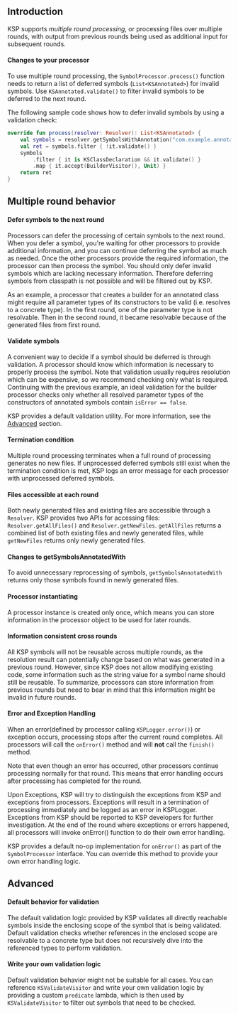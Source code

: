 ## Introduction

KSP supports *multiple round processing*, or processing files over multiple rounds, with output from previous rounds being used as additional input for subsequent rounds.


#### Changes to your processor

To use multiple round processing, the `SymbolProcessor.process()` function needs to return a list of deferred symbols (`List<KSAnnotated>`) for invalid symbols. Use `KSAnnotated.validate()` to filter invalid symbols to be deferred to the next round.

The following sample code shows how to defer invalid symbols by using a validation check:

```kotlin
override fun process(resolver: Resolver): List<KSAnnotated> {
    val symbols = resolver.getSymbolsWithAnnotation("com.example.annotation.Builder")
    val ret = symbols.filter { !it.validate() }
    symbols
        .filter { it is KSClassDeclaration && it.validate() }
        .map { it.accept(BuilderVisitor(), Unit) }
    return ret
}
```




## Multiple round behavior

#### Defer symbols to the next round

Processors can defer the processing of certain symbols to the next round. When you defer a symbol, you're waiting for other processors to provide additional information, and you can continue deferring the symbol as much as needed. Once the other processors provide the required information, the processor can then process the symbol.
You should only defer invalid symbols which are lacking necessary information. Therefore deferring symbols from classpath is not possible and will be filtered out by KSP.

As an example, a processor that creates a builder for an annotated class might require all parameter types of its constructors to be valid (i.e. resolves to a concrete type). In the first round, one of the parameter type is not resolvable. Then in the second round, it became resolvable because of the generated files from first round.

#### Validate symbols
A convenient way to decide if a symbol should be deferred is through validation. A processor should know which information is necessary to properly process the symbol.
Note that validation usually requires resolution which can be expensive, so we recommend checking only what is required.
Continuing with the previous example, an ideal validation for the builder processor checks only whether all resolved parameter types of the constructors of annotated symbols contain `isError == false`.

KSP provides a default validation utility. For more information, see the [Advanced](#advanced) section.

#### Termination condition

Multiple round processing terminates when a full round of processing generates no new files. If unprocessed deferred symbols still exist when the termination condition is met, KSP logs an error message for each processor with unprocessed deferred symbols.


#### Files accessible at each round

Both newly generated files and existing files are accessible through a `Resolver`. KSP provides two APIs for accessing files: `Resolver.getAllFiles()` and `Resolver.getNewFiles`. `getAllFiles` returns a combined list of both existing files and newly generated files, while `getNewFiles` returns only newly generated files.


#### Changes to getSymbolsAnnotatedWith

To avoid unnecessary reprocessing of symbols, `getSymbolsAnnotatedWith` returns only those symbols found in newly generated files.


#### Processor instantiating

A processor instance is created only once, which means you can store information in the processor object to be used for later rounds.


#### Information consistent cross rounds

All KSP symbols will not be reusable across multiple rounds, as the resolution result can potentially change based on what was generated in a previous round. However, since KSP does not allow modifying existing code, some information such as the string value for a symbol name should still be reusable. To summarize, processors can store information from previous rounds but need to bear in mind that this information might be invalid in future rounds.

#### Error and Exception Handling
When an error(defined by processor calling `KSPLogger.error()`) or exception occurs, processing stops after the current round completes. All processors will call the `onError()` method and will **not** call the `finish()` method.

Note that even though an error has occurred, other processors continue processing normally for that round. This means that error handling occurs after processing has completed for the round.

 Upon Exceptions, KSP will try to distinguish the exceptions from KSP and exceptions from processors.
 Exceptions will result in a termination of processing immediately and be logged as an error in KSPLogger.
 Exceptions from KSP should be reported to KSP developers for further investigation.
 At the end of the round where exceptions or errors happened, all processors will invoke onError() function to do
 their own error handling.

KSP provides a default no-op implementation for `onError()` as part of the `SymbolProcessor` interface. You can override this method to provide your own error handling logic.
## Advanced


#### Default behavior for validation

The default validation logic provided by KSP validates all directly reachable symbols inside the enclosing scope of the symbol that is being validated.
Default validation  checks whether references in the enclosed scope are resolvable to a concrete type but does not recursively dive into the referenced types to perform validation.

#### Write your own validation logic

Default validation behavior might not be suitable for all cases. You can reference `KSValidateVisitor` and write your own validation logic by providing a custom `predicate` lambda, which is then used by `KSValidateVisitor` to filter out symbols that need to be checked.

